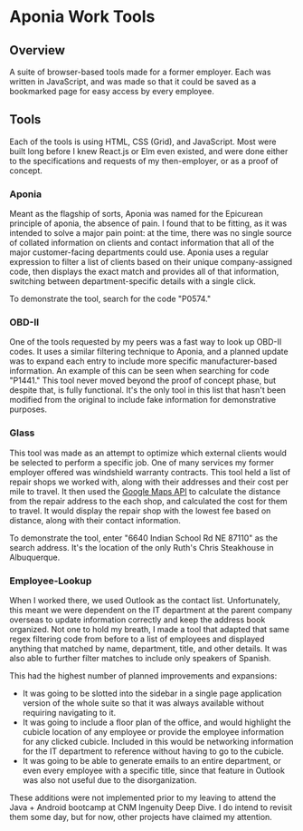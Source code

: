 # Aponia Work Tools

## Overview

A suite of browser-based tools made for a former employer. Each was written in JavaScript, and was made so that it could be saved as a bookmarked page for easy access by every employee.

## Tools

Each of the tools is using HTML, CSS (Grid), and JavaScript. Most were built long before I knew React.js or Elm even existed, and were done either to the specifications and requests of my then-employer, or as a proof of concept.

### Aponia

Meant as the flagship of sorts, Aponia was named for the Epicurean principle of aponia, the absence of pain. I found that to be fitting, as it was intended to solve a major pain point: at the time, there was no single source of collated information on clients and contact information that all of the major customer-facing departments could use. Aponia uses a regular expression to filter a list of clients based on their unique company-assigned code, then displays the exact match and provides all of that information, switching between department-specific details with a single click.

To demonstrate the tool, search for the code "P0574."

### OBD-II

One of the tools requested by my peers was a fast way to look up OBD-II codes. It uses a similar filtering technique to Aponia, and a planned update was to expand each entry to include more specific manufacturer-based information. An example of this can be seen when searching for code "P1441." This tool never moved beyond the proof of concept phase, but despite that, is fully functional. It's the only tool in this list that hasn't been modified from the original to include fake information for demonstrative purposes.

### Glass

This tool was made as an attempt to optimize which external clients would be selected to perform a specific job. One of many services my former employer offered was windshield warranty contracts. This tool held a list of repair shops we worked with, along with their addresses and their cost per mile to travel. It then used the [Google Maps API](https://developers.google.com/maps/documentation) to calculate the distance from the repair address to the each shop, and calculated the cost for them to travel. It would display the repair shop with the lowest fee based on distance, along with their contact information.

To demonstrate the tool, enter "6640 Indian School Rd NE 87110" as the search address. It's the location of the only Ruth's Chris Steakhouse in Albuquerque.

### Employee-Lookup

When I worked there, we used Outlook as the contact list. Unfortunately, this meant we were dependent on the IT department at the parent company overseas to update information correctly and keep the address book organized. Not one to hold my breath, I made a tool that adapted that same regex filtering code from before to a list of employees and displayed anything that matched by name, department, title, and other details. It was also able to further filter matches to include only speakers of Spanish.

This had the highest number of planned improvements and expansions:

* It was going to be slotted into the sidebar in a single page application version of the whole suite so that it was always available without requiring navigating to it.
* It was going to include a floor plan of the office, and would highlight the cubicle location of any employee or provide the employee information for any clicked cubicle. Included in this would be networking information for the IT department to reference without having to go to the cubicle.
* It was going to be able to generate emails to an entire department, or even every employee with a specific title, since that feature in Outlook was also not useful due to the disorganization.

These additions were not implemented prior to my leaving to attend the Java + Android bootcamp at CNM Ingenuity Deep Dive. I do intend to revisit them some day, but for now, other projects have claimed my attention.
